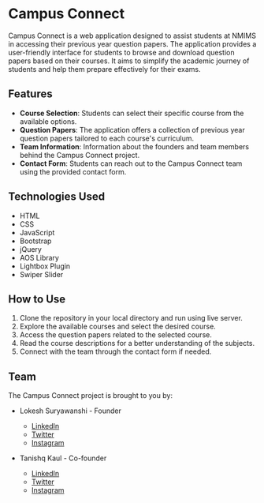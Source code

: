 # Campus Connect

Campus Connect is a web application designed to assist students at NMIMS in accessing their previous year question papers. The application provides a user-friendly interface for students to browse and download question papers based on their courses. 
It aims to simplify the academic journey of students and help them prepare effectively for their exams.

## Features
- **Course Selection**: Students can select their specific course from the available options.
- **Question Papers**: The application offers a collection of previous year question papers tailored to each course's curriculum.
- **Team Information**: Information about the founders and team members behind the Campus Connect project.
- **Contact Form**: Students can reach out to the Campus Connect team using the provided contact form.

## Technologies Used
- HTML
- CSS
- JavaScript
- Bootstrap
- jQuery
- AOS Library
- Lightbox Plugin
- Swiper Slider

## How to Use
1. Clone the repository in your local directory and run using live server.
2. Explore the available courses and select the desired course.
3. Access the question papers related to the selected course.
4. Read the course descriptions for a better understanding of the subjects.
5. Connect with the team through the contact form if needed.

## Team
The Campus Connect project is brought to you by:

- Lokesh Suryawanshi - Founder
  - [LinkedIn](https://www.linkedin.com/in/lokeshsuryawanshi)
  - [Twitter](https://twitter.com/Lokeshh024)
  - [Instagram](https://instagram.com/lokesh.024)
  

- Tanishq Kaul - Co-founder
  - [LinkedIn](https://www.linkedin.com/in/tanishq-kaul-936335220)
  - [Twitter](https://twitter.com/Tanishqkaull)
  - [Instagram](https://instagram.com/tanishqkaull)
  
